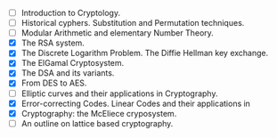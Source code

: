 - [ ] Introduction to Cryptology.
- [ ] Historical cyphers. Substitution and Permutation techniques.
- [ ] Modular Arithmetic and elementary Number Theory.
- [x] The RSA system.
- [x] The Discrete Logarithm Problem. The Diffie Hellman key exchange.
- [x] The ElGamal Cryptosystem.
- [x] The DSA and its variants.
- [x] From DES to AES.
- [ ] Elliptic curves and their applications in Cryptography.
- [x] Error-correcting Codes. Linear Codes and their applications in
- [x] Cryptography: the McEliece cryposystem.
- [ ] An outline on lattice based cryptography.